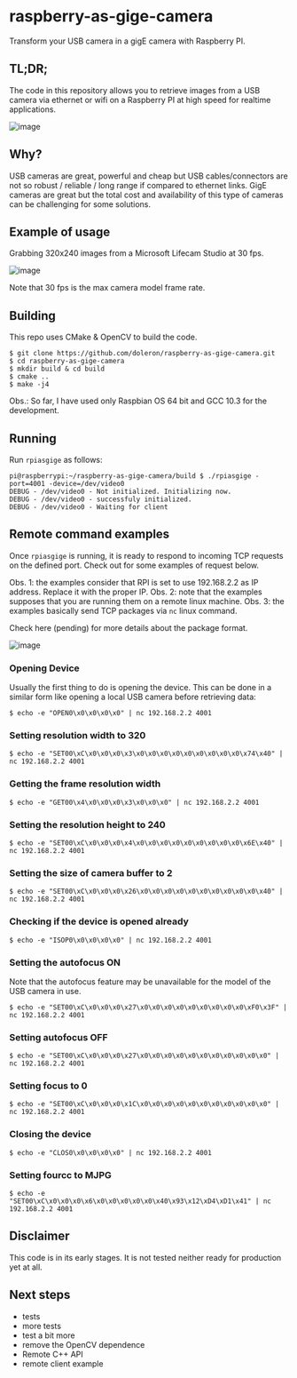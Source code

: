 # raspberry-as-gige-camera

Transform your USB camera in a gigE camera with Raspberry PI.

## TL;DR;

The code in this repository allows you to retrieve images from a USB camera via ethernet or wifi on a Raspberry PI at high speed for realtime applications.

![image](https://user-images.githubusercontent.com/9665358/130778605-99adcd9d-6081-465c-8dde-13ddadce4a13.png)

## Why?

USB cameras are great, powerful and cheap but USB cables/connectors are not so robust / reliable / long range if compared to ethernet links. GigE cameras are great but the total cost and availability of this type of cameras can be challenging for some solutions.

## Example of usage

Grabbing 320x240 images from a Microsoft Lifecam Studio at 30 fps.

![image](https://user-images.githubusercontent.com/9665358/130779743-b97e4d8d-5367-46c5-9202-b6bdd8eb7154.png)

Note that 30 fps is the max camera model frame rate.

## Building

This repo uses CMake & OpenCV to build the code.

```
$ git clone https://github.com/doleron/raspberry-as-gige-camera.git
$ cd raspberry-as-gige-camera
$ mkdir build & cd build
$ cmake ..
$ make -j4
```

Obs.: So far, I have used only Raspbian OS 64 bit and GCC 10.3 for the development. 

## Running

Run `rpiasgige` as follows:

```
pi@raspberrypi:~/raspberry-as-gige-camera/build $ ./rpiasgige -port=4001 -device=/dev/video0
DEBUG - /dev/video0 - Not initialized. Initializing now.
DEBUG - /dev/video0 - successfuly initialized.
DEBUG - /dev/video0 - Waiting for client
```

## Remote command examples

Once `rpiasgige` is running, it is ready to respond to incoming TCP requests on the defined port. Check out for some examples of request below. 

Obs. 1: the examples consider that RPI is set to use 192.168.2.2 as IP address. Replace it with the proper IP.
Obs. 2: note that the examples supposes that you are running them on a remote linux machine.
Obs. 3: the examples basically send TCP packages via `nc` linux command.

Check here (pending) for more details about the package format.

![image](https://user-images.githubusercontent.com/9665358/130778217-62a2008a-bed5-43c5-9ec5-a72e46b1fc2f.png)

### Opening Device

Usually the first thing to do is opening the device. This can be done in a similar form like opening a local USB camera before retrieving data:

```
$ echo -e "OPEN0\x0\x0\x0\x0" | nc 192.168.2.2 4001
```

### Setting resolution width to 320

```
$ echo -e "SET00\xC\x0\x0\x0\x3\x0\x0\x0\x0\x0\x0\x0\x0\x0\x74\x40" | nc 192.168.2.2 4001
```

### Getting the frame resolution width

```
$ echo -e "GET00\x4\x0\x0\x0\x3\x0\x0\x0" | nc 192.168.2.2 4001
```

### Setting the resolution height to 240

```
$ echo -e "SET00\xC\x0\x0\x0\x4\x0\x0\x0\x0\x0\x0\x0\x0\x0\x6E\x40" | nc 192.168.2.2 4001
```

### Setting the size of camera buffer to 2

```
$ echo -e "SET00\xC\x0\x0\x0\x26\x0\x0\x0\x0\x0\x0\x0\x0\x0\x0\x40" | nc 192.168.2.2 4001
```

### Checking if the device is opened already

```
$ echo -e "ISOP0\x0\x0\x0\x0" | nc 192.168.2.2 4001
```

### Setting the autofocus ON

Note that the autofocus feature may be unavailable for the model of the USB camera in use.

```
$ echo -e "SET00\xC\x0\x0\x0\x27\x0\x0\x0\x0\x0\x0\x0\x0\x0\xF0\x3F" | nc 192.168.2.2 4001
```

### Setting autofocus OFF

```
$ echo -e "SET00\xC\x0\x0\x0\x27\x0\x0\x0\x0\x0\x0\x0\x0\x0\x0\x0" | nc 192.168.2.2 4001
```

### Setting focus to 0

```
$ echo -e "SET00\xC\x0\x0\x0\x1C\x0\x0\x0\x0\x0\x0\x0\x0\x0\x0\x0" | nc 192.168.2.2 4001
```

### Closing the device

```
$ echo -e "CLOS0\x0\x0\x0\x0" | nc 192.168.2.2 4001
```

### Setting fourcc to MJPG

```
$ echo -e "SET00\xC\x0\x0\x0\x6\x0\x0\x0\x0\x0\x40\x93\x12\xD4\xD1\x41" | nc 192.168.2.2 4001
```

## Disclaimer

This code is in its early stages. It is not tested neither ready for production yet at all.

## Next steps

- tests
- more tests
- test a bit more
- remove the OpenCV dependence
- Remote C++ API
- remote client example

